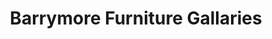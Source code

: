 ---
title: "Barrymore Furniture Gallaries"
url: /toronto/barrymore-furniture-gallaries/
shop: Möbel
---